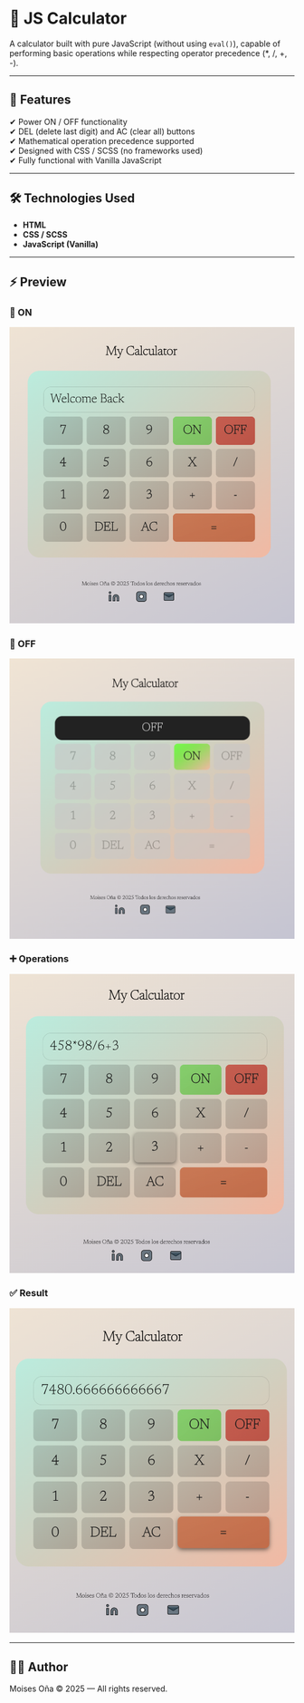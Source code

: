 # 🧮 JS Calculator

A calculator built with pure JavaScript (without using `eval()`), capable of performing basic operations while respecting operator precedence (*, /, +, -).

---

## 🚀 Features

✔ Power ON / OFF functionality  
✔ DEL (delete last digit) and AC (clear all) buttons  
✔ Mathematical operation precedence supported  
✔ Designed with CSS / SCSS (no frameworks used)  
✔ Fully functional with Vanilla JavaScript

---

## 🛠️ Technologies Used

- **HTML**
- **CSS / SCSS**
- **JavaScript (Vanilla)**

---

## ⚡ Preview

### 🔵 ON
![ON](./assets/on.png)

### 🔴 OFF
![OFF](./assets/off.png)

### ➕ Operations
![OPERATIONS](./assets/operations.png)

### ✅ Result
![RESULT](./assets/result.png)

---

## 👨‍💻 Author
Moises Oña © 2025 — All rights reserved.
